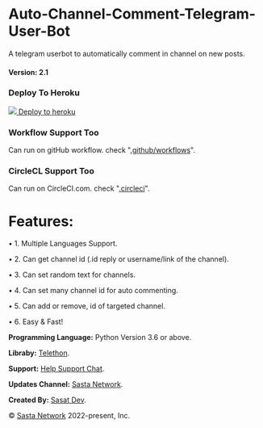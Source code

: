 # Auto-Channel-Comment-Telegram-User-Bot
A telegram userbot to automatically comment in channel on new posts.
<h4>Version: 2.1</h4>

<h3> Deploy To Heroku</h3>
<a href="https://heroku.com/deploy?template=https://github.com/SastaDev/Auto-Channel-Comment-Telegram-User-Bot/">
<img src="https://logos-download.com/wp-content/uploads/2016/09/Heroku_logo.png">
</img>
<a href="https://heroku.com/deploy?template=https://github.com/SastaDev/Auto-Channel-Comment-Telegram-User-Bot/">Deploy to heroku</a>
</a>

<h3> Workflow Support Too</h3>
Can run on gitHub workflow. check "<a href='https://github.com/SastaDev/Auto-Channel-Comment-Telegram-User-Bot/tree/main/.github/workflows'>.github/workflows</a>".

<h3> CircleCL Support Too</h3>
Can run on CircleCI.com. check "<a href='https://github.com/SastaDev/Auto-Channel-Comment-Telegram-User-Bot/tree/main/.circleci'>.circleci</a>".


<h1>Features:</h1>
<p>• 1. Multiple Languages Support.</p>
<p>• 2. Can get channel id (.id reply or username/link of the channel).</p>
<p>• 3. Can set random text for channels.</p>
<p>• 4. Can set many channel id for auto commenting.</p>
<p>• 5. Can add or remove, id of targeted channel.</p>
<p>• 6. Easy & Fast!</p>

<b>Programming Language:</b> Python Version 3.6 or above.

<b>Libraby:</b> <a href="https://telegram.me/telethonupdates">Telethon</a>.

<b>Support:</b> <a href="https://telegram.me/SastaSupport">Help Support Chat</a>.

<b>Updates Channel:</b> <a href="https://telegram.me/SastaNetwork">Sasta Network</a>.

<b>Created By:</b> <a href="https://telegram.me/SastaDev">Sasat Dev</a>.

© <a href="https://telegram.me/SastaNetwork">Sasta Network</a> 2022-present, Inc.
